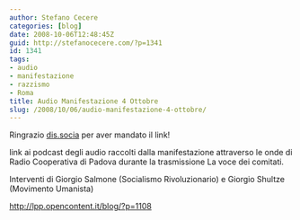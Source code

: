 ```yaml
---
author: Stefano Cecere
categories: [blog]
date: 2008-10-06T12:48:45Z
guid: http://stefanocecere.com/?p=1341
id: 1341
tags:
- audio
- manifestazione
- razzismo
- Roma
title: Audio Manifestazione 4 Ottobre
slug: /2008/10/06/audio-manifestazione-4-ottobre/
---
```


Ringrazio [dis.socia](http://lpp.opencontent.it/blog/) per aver mandato il link!

link ai podcast degli audio raccolti dalla manifestazione attraverso le onde di Radio Cooperativa di Padova durante la trasmissione La voce dei comitati.
  
Interventi di Giorgio Salmone (Socialismo Rivoluzionario) e Giorgio Shultze (Movimento Umanista)
  
<http://lpp.opencontent.it/blog/?p=1108>